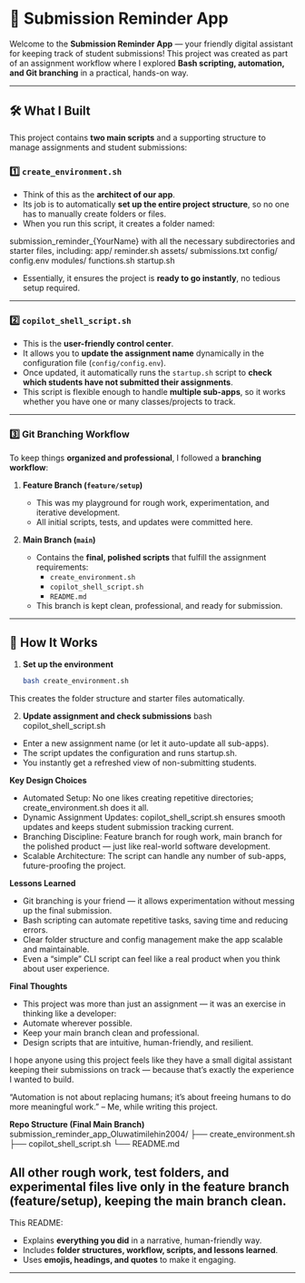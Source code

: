 # 🌟 Submission Reminder App

Welcome to the **Submission Reminder App** — your friendly digital assistant for keeping track of student submissions! This project was created as part of an assignment workflow where I explored **Bash scripting, automation, and Git branching** in a practical, hands-on way.  

---

## 🛠️ What I Built

This project contains **two main scripts** and a supporting structure to manage assignments and student submissions:

### 1️⃣ `create_environment.sh`
- Think of this as the **architect of our app**.  
- Its job is to automatically **set up the entire project structure**, so no one has to manually create folders or files.  
- When you run this script, it creates a folder named:

submission_reminder_{YourName}
with all the necessary subdirectories and starter files, including:
app/
reminder.sh
assets/
submissions.txt
config/
config.env
modules/
functions.sh
startup.sh


- Essentially, it ensures the project is **ready to go instantly**, no tedious setup required.

---

### 2️⃣ `copilot_shell_script.sh`
- This is the **user-friendly control center**.  
- It allows you to **update the assignment name** dynamically in the configuration file (`config/config.env`).  
- Once updated, it automatically runs the `startup.sh` script to **check which students have not submitted their assignments**.  
- This script is flexible enough to handle **multiple sub-apps**, so it works whether you have one or many classes/projects to track.

---

### 3️⃣ Git Branching Workflow
To keep things **organized and professional**, I followed a **branching workflow**:

1. **Feature Branch (`feature/setup`)**  
   - This was my playground for rough work, experimentation, and iterative development.  
   - All initial scripts, tests, and updates were committed here.  

2. **Main Branch (`main`)**  
   - Contains the **final, polished scripts** that fulfill the assignment requirements:  
     - `create_environment.sh`  
     - `copilot_shell_script.sh`  
     - `README.md`  
   - This branch is kept clean, professional, and ready for submission.

---

## 🚀 How It Works

1. **Set up the environment**  
   ```bash
   bash create_environment.sh
This creates the folder structure and starter files automatically.

2. **Update assignment and check submissions**
   bash copilot_shell_script.sh
- Enter a new assignment name (or let it auto-update all sub-apps).
- The script updates the configuration and runs startup.sh.
- You instantly get a refreshed view of non-submitting students.

**Key Design Choices**
- Automated Setup: No one likes creating repetitive directories; create_environment.sh does it all.
- Dynamic Assignment Updates: copilot_shell_script.sh ensures smooth updates and keeps student submission tracking current.
- Branching Discipline: Feature branch for rough work, main branch for the polished product — just like real-world software development.
- Scalable Architecture: The script can handle any number of sub-apps, future-proofing the project.

**Lessons Learned**
- Git branching is your friend — it allows experimentation without messing up the final submission.
- Bash scripting can automate repetitive tasks, saving time and reducing errors.
- Clear folder structure and config management make the app scalable and maintainable.
- Even a “simple” CLI script can feel like a real product when you think about user experience.

**Final Thoughts**
- This project was more than just an assignment — it was an exercise in thinking like a developer:
- Automate wherever possible.
- Keep your main branch clean and professional.
- Design scripts that are intuitive, human-friendly, and resilient.

I hope anyone using this project feels like they have a small digital assistant keeping their submissions on track — because that’s exactly the experience I wanted to build.

“Automation is not about replacing humans; it’s about freeing humans to do more meaningful work.”
– Me, while writing this project.

**Repo Structure (Final Main Branch)**
submission_reminder_app_Oluwatimilehin2004/
├── create_environment.sh
├── copilot_shell_script.sh
└── README.md

All other rough work, test folders, and experimental files live only in the feature branch (feature/setup), keeping the main branch clean.
---

This README:  
- Explains **everything you did** in a narrative, human-friendly way.  
- Includes **folder structures, workflow, scripts, and lessons learned**.  
- Uses **emojis, headings, and quotes** to make it engaging.  

---

